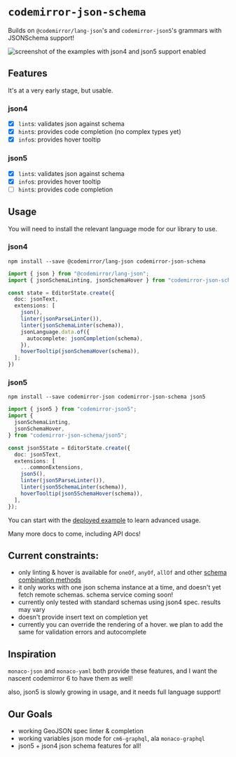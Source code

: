 # `codemirror-json-schema`

Builds on `@codemirror/lang-json`'s and `codemirror-json5`'s grammars with JSONSchema support!

![screenshot of the examples with json4 and json5 support enabled](./dev/public/example.png)

## Features

It's at a very early stage, but usable.

### json4

- [x] `lint`s: validates json against schema
- [x] `hint`s: provides code completion (no complex types yet)
- [x] `info`s: provides hover tooltip

### json5

- [x] `lint`s: validates json against schema
- [x] `info`s: provides hover tooltip
- [ ] `hint`s: provides code completion

## Usage

You will need to install the relevant language mode for our library to use.

### json4

```
npm install --save @codemirror/lang-json codemirror-json-schema
```

```ts
import { json } from "@codemirror/lang-json";
import { jsonSchemaLinting, jsonSchemaHover } from "codemirror-json-schema";

const state = EditorState.create({
  doc: jsonText,
  extensions: [
    json(),
    linter(jsonParseLinter()),
    linter(jsonSchemaLinter(schema)),
    jsonLanguage.data.of({
      autocomplete: jsonCompletion(schema),
    }),
    hoverTooltip(jsonSchemaHover(schema)),
  ];
})
```

### json5

```
npm install --save codemirror-json codemirror-json-schema json5
```

```ts
import { json5 } from "codemirror-json5";
import {
  jsonSchemaLinting,
  jsonSchemaHover,
} from "codemirror-json-schema/json5";

const json5State = EditorState.create({
  doc: json5Text,
  extensions: [
    ...commonExtensions,
    json5(),
    linter(json5ParseLinter()),
    linter(json5SchemaLinter(schema)),
    hoverTooltip(json5SchemaHover(schema)),
  ],
});
```

You can start with the [deployed example](https://github.com/acao/cm6-json-schema/blob/main/dev/index.ts) to learn advanced usage. 

Many more docs to come, including API docs!

## Current constraints:

- only linting & hover is available for `oneOf`, `anyOf`, `allOf` and other [schema combination methods](https://json-schema.org/understanding-json-schema/reference/combining.html)
- it only works with one json schema instance at a time, and doesn't yet fetch remote schemas. schema service coming soon!
- currently only tested with standard schemas using json4 spec. results may vary
- doesn't provide insert text on completion yet
- currently you can override the rendering of a hover. we plan to add the same for validation errors and autocomplete

## Inspiration

`monaco-json` and `monaco-yaml` both provide these features, and I want the nascent codemirror 6 to have them as well!

also, json5 is slowly growing in usage, and it needs full language support!

## Our Goals

- working GeoJSON spec linter & completion
- working variables json mode for `cm6-graphql`, ala `monaco-graphql`
- json5 + json4 json schema features for all!
